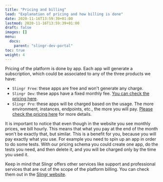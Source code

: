```yaml
---
title: "Pricing and billing"
lead: "Explanation of pricing and how billing is done"
date: 2020-11-16T13:59:39+01:00
lastmod: 2020-11-16T13:59:39+01:00
draft: false
images: []
menu:
  docs:
    parent: "slingr-dev-portal"
toc: true
weight: 4
---
```

Pricing of the platform is done by app. Each app will generate a subscription, which could be associated to any
of the three products we have:

- `Slingr Free`: these apps are free and won't generate any charge.
- `Slingr Dev`: these apps have a fixed monthly fee. [You can check the pricing here](https://www.slingr.io/pricing).
- `Slingr Pro`: these apps will be charged based on the usage. The more environment, instances, endpoints, etc., the
  more you will pay. [Please check the pricing here](https://www.slingr.io/pricing) for more details.
  
It is important to notice that even though in the website you see monthly prices, we bill hourly. This means that
what you pay at the end of the month won't be exactly that, but similar. This is a benefit for you, because you will
pay exactly what you use. For example you need to spin up an app in order to do some tests. With our pricing schema
you could create one app, do the tests you need, and then delete it, and you will be charged only by the time you
used it.

Keep in mind that Slingr offers other services like support and professional services that are out of the scope
of the platform billing. You can check them out in the [Slingr website](https://slingr.io).
